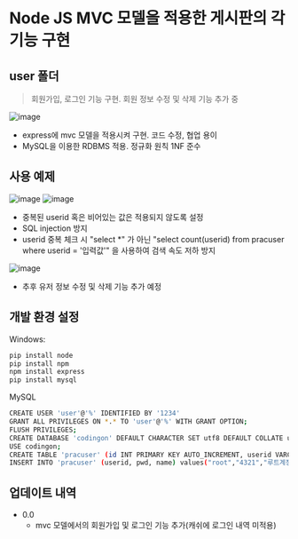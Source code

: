 # Node JS MVC 모델을 적용한 게시판의 각 기능 구현

## user 폴더
> 회원가입, 로그인 기능 구현. 회원 정보 수정 및 삭제 기능 추가 중

![image](https://user-images.githubusercontent.com/127190327/230763100-be4e9344-313c-4f4b-bbf7-b3bd3de4b550.png)

* express에 mvc 모델을 적용시켜 구현. 코드 수정, 협업 용이
* MySQL을 이용한 RDBMS 적용. 정규화 원칙 1NF 준수

## 사용 예제
![image](https://user-images.githubusercontent.com/127190327/230763760-aa146ecf-2eb2-41bb-9786-67f13d733912.png)
![image](https://user-images.githubusercontent.com/127190327/230763769-59c7f1f1-07bd-485c-82f1-5ce02873637e.png)
* 중복된 userid 혹은 비어있는 값은 적용되지 않도록 설정
* SQL injection 방지
* userid 중복 체크 시 "select *" 가 아닌 "select count(userid) from pracuser where userid = '입력값'" 을 사용하여 검색 속도 저하 방지

![image](https://user-images.githubusercontent.com/127190327/230763779-2673fa37-11c3-49b2-82d7-af9e41bd1bbd.png)
* 추후 유저 정보 수정 및 삭제 기능 추가 예정


## 개발 환경 설정
Windows:
```sh
pip install node
pip install npm
npm install express
pip install mysql
```

MySQL
```sh
CREATE USER 'user'@'%' IDENTIFIED BY '1234'
GRANT ALL PRIVILEGES ON *.* TO 'user'@'%' WITH GRANT OPTION;
FLUSH PRIVILEGES;
CREATE DATABASE 'codingon' DEFAULT CHARACTER SET utf8 DEFAULT COLLATE utf8_general_ci;
USE codingon;
CREATE TABLE 'pracuser' (id INT PRIMARY KEY AUTO_INCREMENT, userid VARCHAR(10), pwd VARCHAR(12), name VARCHAR(10));
INSERT INTO 'pracuser' (userid, pwd, name) values("root","4321","루트계정");
```

## 업데이트 내역

* 0.0
  * mvc 모델에서의 회원가입 및 로그인 기능 추가(캐쉬에 로그인 내역 미적용)
